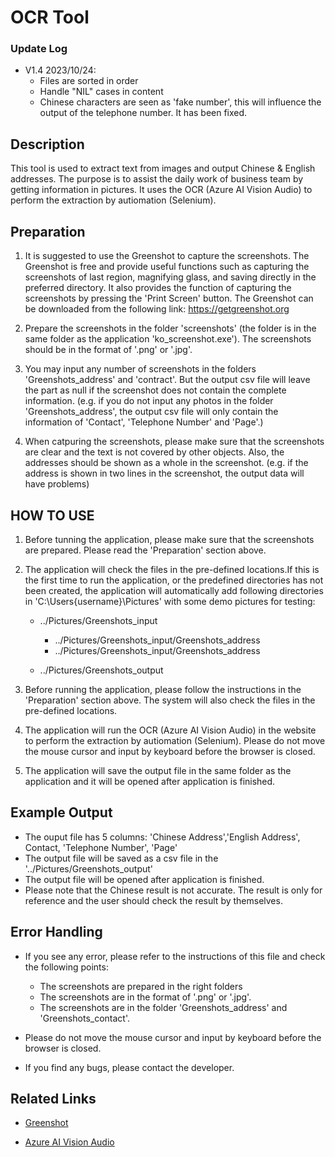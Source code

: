 # OCR Tool

### Update Log

- V1.4 2023/10/24:
  - Files are sorted in order
  - Handle "NIL" cases in content
  - Chinese characters are seen as 'fake number', this will influence the output of the telephone number. It has been fixed.

## Description

This tool is used to extract text from images and output Chinese & English addresses. The purpose is to assist the daily work of business team by getting information in pictures. It uses the OCR (Azure AI Vision Audio) to perform the extraction by autiomation (Selenium).

## Preparation

1. It is suggested to use the Greenshot to capture the screenshots. The Greenshot is free and provide useful functions such as capturing the screenshots of last region, magnifying glass, and saving directly in the preferred directory. It also provides the function of capturing the screenshots by pressing the 'Print Screen' button. The Greenshot can be downloaded from the following link: https://getgreenshot.org

2. Prepare the screenshots in the folder 'screenshots' (the folder is in the same folder as the application 'ko_screenshot.exe'). The screenshots should be in the format of '.png' or '.jpg'.

3. You may input any number of screenshots in the folders 'Greenshots_address' and 'contract'. But the output csv file will leave the part as null if the screenshot does not contain the complete information. (e.g. if you do not input any photos in the folder 'Greenshots_address', the output csv file will only contain the information of 'Contact', 'Telephone Number' and 'Page'.)

4. When catpuring the screenshots, please make sure that the screenshots are clear and the text is not covered by other objects. Also, the addresses should be shown as a whole in the screenshot. (e.g. if the address is shown in two lines in the screenshot, the output data will have problems)

## HOW TO USE

1. Before tunning the application, please make sure that the screenshots are prepared. Please read the 'Preparation' section above.

2. The application will check the files in the pre-defined locations.If this is the first time to run the application, or the predefined directories has not been created, the application will automatically add following directories in 'C:\Users\{username}\Pictures\' with some demo pictures for testing:

   - ../Pictures/Greenshots_input

     - ../Pictures/Greenshots_input/Greenshots_address
     - ../Pictures/Greenshots_input/Greenshots_address

   - ../Pictures/Greenshots_output

3. Before running the application, please follow the instructions in the 'Preparation' section above. The system will also check the files in the pre-defined locations.

4. The application will run the OCR (Azure AI Vision Audio) in the website to perform the extraction by autiomation (Selenium). Please do not move the mouse cursor and input by keyboard before the browser is closed.

5. The application will save the output file in the same folder as the application and it will be opened after application is finished.

## Example Output

- The ouput file has 5 columns: 'Chinese Address','English Address', Contact, 'Telephone Number', 'Page'
- The output file will be saved as a csv file in the '../Pictures/Greenshots_output'
- The output file will be opened after application is finished.
- Please note that the Chinese result is not accurate. The result is only for reference and the user should check the result by themselves.

## Error Handling

- If you see any error, please refer to the instructions of this file and check the following points:

  - The screenshots are prepared in the right folders
  - The screenshots are in the format of '.png' or '.jpg'.
  - The screenshots are in the folder 'Greenshots_address' and 'Greenshots_contact'.

- Please do not move the mouse cursor and input by keyboard before the browser is closed.

- If you find any bugs, please contact the developer.

## Related Links

- <a href="https://getgreenshot.org/">Greenshot</a>

- <a href="https://portal.vision.cognitive.azure.com/demo/extract-text-from-images">Azure AI Vision Audio</a>
